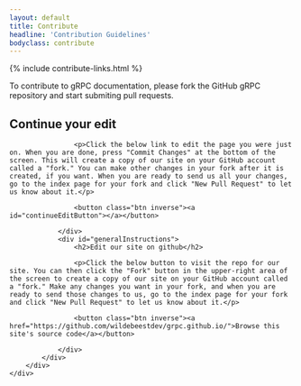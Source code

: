 ```yaml
---
layout: default
title: Contribute
headline: 'Contribution Guidelines'
bodyclass: contribute
---
```

<script language="JavaScript">
var forwarding=window.location.hash.replace("#","");
$( document ).ready(function() {
    if(forwarding) {
        console.log(forwarding)
        $("#generalInstructions").hide();
        $("#continueEdit").show();
        $("#continueEditButton").text("Edit " + forwarding);
        $("#continueEditButton").attr("href", "https://github.com/wildebeestdev/grpc.github.io/edit/gh-pages/" + forwarding)
    } else {
        $("#generalInstructions").show();
        $("#continueEdit").hide();
    }
});
</script>

<div class="container markdown">
    <div class="row">
        <div class="col-md-11 nofloat center-block">
            {% include contribute-links.html %}
            <div class="col-sm-8" >
                <p class="lead">To contribute to gRPC documentation, please fork the GitHub gRPC repository and start submiting pull requests.</p>
            </div>
            <div class="col-sm-12">
                <div id="continueEdit">
                    <h2>Continue your edit</h2>

                    <p>Click the below link to edit the page you were just on. When you are done, press "Commit Changes" at the bottom of the screen. This will create a copy of our site on your GitHub account called a "fork." You can make other changes in your fork after it is created, if you want. When you are ready to send us all your changes, go to the index page for your fork and click "New Pull Request" to let us know about it.</p>

                    <button class="btn inverse"><a id="continueEditButton"></a></button>

                </div>
                <div id="generalInstructions">
                    <h2>Edit our site on github</h2>

                    <p>Click the below button to visit the repo for our site. You can then click the "Fork" button in the upper-right area of the screen to create a copy of our site on your GitHub account called a "fork." Make any changes you want in your fork, and when you are ready to send those changes to us, go to the index page for your fork and click "New Pull Request" to let us know about it.</p>

                    <button class="btn inverse"><a href="https://github.com/wildebeestdev/grpc.github.io/">Browse this site's source code</a></button>

                </div>
            </div>
        </div>
    </div>
</div>